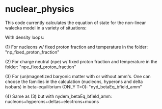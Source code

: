 # nuclear_physics

This code currently calculates the equation of state for the non-linear walecka model in a variety of situations:

With density loops:

(1) For nucleons w/ fixed proton fraction and temperature in the folder:
"np_fixed_proton_fraction"

(2) For charge neutral (npe) w/ fixed proton fraction and temperature in the folder:
"npe_fixed_proton_fraction"

(3) For (un)magnetized baryonic matter with or without amm's. One can choose the families in the calculation (nucleons, hyperons and  delta isobars) in beta-equilibrium (ONLY T=0):
"nyd_betaEq_bfield_amm"

(4) Same as (3) but with 
nydem_betaEq_bfield_amm: nucleons+hyperons+deltas+electrons+muons
